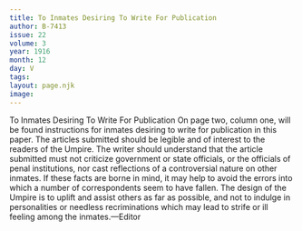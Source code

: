 ```yaml
---
title: To Inmates Desiring To Write For Publication
author: B-7413
issue: 22
volume: 3
year: 1916
month: 12
day: V
tags:
layout: page.njk
image:
---
```

To Inmates Desiring To Write For Publication       On page two, column one, will be found instructions for inmates desiring to write for publication in this paper. The articles submitted should be legible and of interest to the readers of the Umpire. The writer should understand that the article submitted must not criticize government or state officials, or the officials of penal institutions, nor cast reflections of a controversial nature on other inmates. If these facts are borne in mind, it may help to avoid the errors into which a number of correspondents seem to have fallen.       The design of the Umpire is to uplift and assist others as far as possible, and not to indulge in personalities or needless recriminations which may lead to strife or ill feeling among the inmates.—Editor


